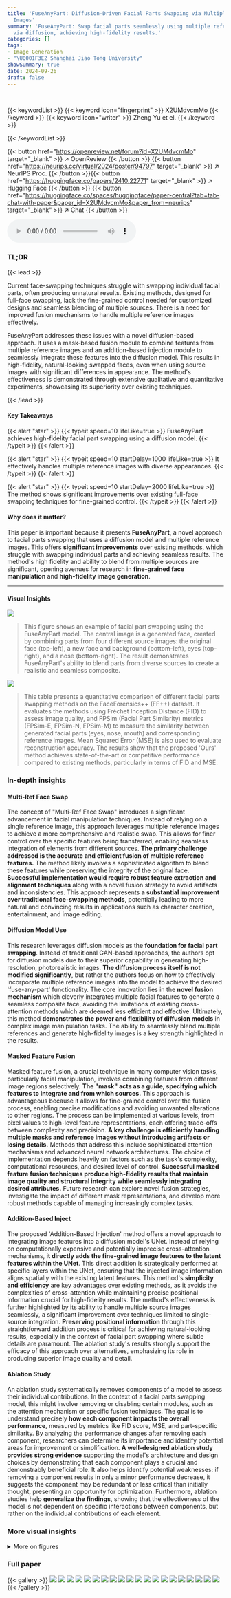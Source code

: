 ```yaml
---
title: 'FuseAnyPart: Diffusion-Driven Facial Parts Swapping via Multiple Reference
  Images'
summary: 'FuseAnyPart: Swap facial parts seamlessly using multiple reference images
  via diffusion, achieving high-fidelity results.'
categories: []
tags:
- Image Generation
- "\U0001F3E2 Shanghai Jiao Tong University"
showSummary: true
date: 2024-09-26
draft: false
---
```


<br>

{{< keywordList >}}
{{< keyword icon="fingerprint" >}} X2UMdvcmMo {{< /keyword >}}
{{< keyword icon="writer" >}} Zheng Yu et el. {{< /keyword >}}
 
{{< /keywordList >}}

{{< button href="https://openreview.net/forum?id=X2UMdvcmMo" target="_blank" >}}
↗ OpenReview
{{< /button >}}
{{< button href="https://neurips.cc/virtual/2024/poster/94797" target="_blank" >}}
↗ NeurIPS Proc.
{{< /button >}}{{< button href="https://huggingface.co/papers/2410.22771" target="_blank" >}}
↗ Hugging Face
{{< /button >}}
{{< button href="https://huggingface.co/spaces/huggingface/paper-central?tab=tab-chat-with-paper&paper_id=X2UMdvcmMo&paper_from=neurips" target="_blank" >}}
↗ Chat
{{< /button >}}



<audio controls>
    <source src="https://ai-paper-reviewer.com/X2UMdvcmMo/podcast.wav" type="audio/wav">
    Your browser does not support the audio element.
</audio>


### TL;DR


{{< lead >}}

Current face-swapping techniques struggle with swapping individual facial parts, often producing unnatural results.  Existing methods, designed for full-face swapping, lack the fine-grained control needed for customized designs and seamless blending of multiple sources.  There is a need for improved fusion mechanisms to handle multiple reference images effectively.

FuseAnyPart addresses these issues with a novel diffusion-based approach. It uses a mask-based fusion module to combine features from multiple reference images and an addition-based injection module to seamlessly integrate these features into the diffusion model. This results in high-fidelity, natural-looking swapped faces, even when using source images with significant differences in appearance.  The method's effectiveness is demonstrated through extensive qualitative and quantitative experiments, showcasing its superiority over existing techniques.

{{< /lead >}}


#### Key Takeaways

{{< alert "star" >}}
{{< typeit speed=10 lifeLike=true >}} FuseAnyPart achieves high-fidelity facial part swapping using a diffusion model. {{< /typeit >}}
{{< /alert >}}

{{< alert "star" >}}
{{< typeit speed=10 startDelay=1000 lifeLike=true >}} It effectively handles multiple reference images with diverse appearances. {{< /typeit >}}
{{< /alert >}}

{{< alert "star" >}}
{{< typeit speed=10 startDelay=2000 lifeLike=true >}} The method shows significant improvements over existing full-face swapping techniques for fine-grained control. {{< /typeit >}}
{{< /alert >}}

#### Why does it matter?
This paper is important because it presents **FuseAnyPart**, a novel approach to facial parts swapping that uses a diffusion model and multiple reference images. This offers **significant improvements** over existing methods, which struggle with swapping individual parts and achieving seamless results. The method's high fidelity and ability to blend from multiple sources are significant, opening avenues for research in **fine-grained face manipulation** and **high-fidelity image generation**.

------
#### Visual Insights



![](https://ai-paper-reviewer.com/X2UMdvcmMo/figures_0_1.jpg)

> This figure shows an example of facial part swapping using the FuseAnyPart model. The central image is a generated face, created by combining parts from four different source images: the original face (top-left), a new face and background (bottom-left), eyes (top-right), and a nose (bottom-right).  The result demonstrates FuseAnyPart's ability to blend parts from diverse sources to create a realistic and seamless composite.





![](https://ai-paper-reviewer.com/X2UMdvcmMo/tables_8_1.jpg)

> This table presents a quantitative comparison of different facial parts swapping methods on the FaceForensics++ (FF++) dataset.  It evaluates the methods using Fréchet Inception Distance (FID) to assess image quality, and FPSim (Facial Part Similarity) metrics (FPSim-E, FPSim-N, FPSim-M) to measure the similarity between generated facial parts (eyes, nose, mouth) and corresponding reference images. Mean Squared Error (MSE) is also used to evaluate reconstruction accuracy.  The results show that the proposed 'Ours' method achieves state-of-the-art or competitive performance compared to existing methods, particularly in terms of FID and MSE.





### In-depth insights


#### Multi-Ref Face Swap
The concept of "Multi-Ref Face Swap" introduces a significant advancement in facial manipulation techniques.  Instead of relying on a single reference image, this approach leverages multiple reference images to achieve a more comprehensive and realistic swap. This allows for finer control over the specific features being transferred, enabling seamless integration of elements from different sources.  **The primary challenge addressed is the accurate and efficient fusion of multiple reference features.**  The method likely involves a sophisticated algorithm to blend these features while preserving the integrity of the original face.  **Successful implementation would require robust feature extraction and alignment techniques** along with a novel fusion strategy to avoid artifacts and inconsistencies. This approach represents **a substantial improvement over traditional face-swapping methods**, potentially leading to more natural and convincing results in applications such as character creation, entertainment, and image editing.

#### Diffusion Model Use
This research leverages diffusion models as the **foundation for facial part swapping**.  Instead of traditional GAN-based approaches, the authors opt for diffusion models due to their superior capability in generating high-resolution, photorealistic images.  **The diffusion process itself is not modified significantly**, but rather the authors focus on how to effectively incorporate multiple reference images into the model to achieve the desired 'fuse-any-part' functionality.  The core innovation lies in the **novel fusion mechanism** which cleverly integrates multiple facial features to generate a seamless composite face, avoiding the limitations of existing cross-attention methods which are deemed less efficient and effective.  Ultimately, this method **demonstrates the power and flexibility of diffusion models** in complex image manipulation tasks. The ability to seamlessly blend multiple references and generate high-fidelity images is a key strength highlighted in the results. 

#### Masked Feature Fusion
Masked feature fusion, a crucial technique in many computer vision tasks, particularly facial manipulation, involves combining features from different image regions selectively.  **The "mask" acts as a guide, specifying which features to integrate and from which sources.** This approach is advantageous because it allows for fine-grained control over the fusion process, enabling precise modifications and avoiding unwanted alterations to other regions.  The process can be implemented at various levels, from pixel values to high-level feature representations, each offering trade-offs between complexity and precision. **A key challenge is efficiently handling multiple masks and reference images without introducing artifacts or losing details.**  Methods that address this include sophisticated attention mechanisms and advanced neural network architectures. The choice of implementation depends heavily on factors such as the task's complexity, computational resources, and desired level of control.  **Successful masked feature fusion techniques produce high-fidelity results that maintain image quality and structural integrity while seamlessly integrating desired attributes.**  Future research can explore novel fusion strategies, investigate the impact of different mask representations, and develop more robust methods capable of managing increasingly complex tasks.

#### Addition-Based Inject
The proposed 'Addition-Based Injection' method offers a novel approach to integrating image features into a diffusion model's UNet.  Instead of relying on computationally expensive and potentially imprecise cross-attention mechanisms, **it directly adds the fine-grained image features to the latent features within the UNet**. This direct addition is strategically performed at specific layers within the UNet, ensuring that the injected image information aligns spatially with the existing latent features. This method's **simplicity and efficiency** are key advantages over existing methods, as it avoids the complexities of cross-attention while maintaining precise positional information crucial for high-fidelity results.  The method's effectiveness is further highlighted by its ability to handle multiple source images seamlessly, a significant improvement over techniques limited to single-source integration.  **Preserving positional information** through this straightforward addition process is critical for achieving natural-looking results, especially in the context of facial part swapping where subtle details are paramount. The ablation study's results strongly support the efficacy of this approach over alternatives, emphasizing its role in producing superior image quality and detail.

#### Ablation Study
An ablation study systematically removes components of a model to assess their individual contributions.  In the context of a facial parts swapping model, this might involve removing or disabling certain modules, such as the attention mechanism or specific fusion techniques. The goal is to understand precisely **how each component impacts the overall performance**, measured by metrics like FID score, MSE, and part-specific similarity.  By analyzing the performance changes after removing each component, researchers can determine its importance and identify potential areas for improvement or simplification. **A well-designed ablation study provides strong evidence** supporting the model's architecture and design choices by demonstrating that each component plays a crucial and demonstrably beneficial role.  It also helps identify potential weaknesses: if removing a component results in only a minor performance decrease, it suggests the component may be redundant or less critical than initially thought, presenting an opportunity for optimization.  Furthermore, ablation studies help **generalize the findings**, showing that the effectiveness of the model is not dependent on specific interactions between components, but rather on the individual contributions of each element.


### More visual insights

<details>
<summary>More on figures
</summary>


![](https://ai-paper-reviewer.com/X2UMdvcmMo/figures_3_1.jpg)

> This figure illustrates the architecture of FuseAnyPart, a diffusion-driven facial parts swapping model.  The process starts with an open-set detector identifying facial parts in the input image. An image encoder then extracts features for each part, guided by the masks generated by the detector. These features are fused in the Mask-based Fusion Module to create a complete latent representation of the face. Finally, this representation is passed to an Addition-based Injection Module to refine the feature map, and finally the UNet diffusion model to generate the final facial image.


![](https://ai-paper-reviewer.com/X2UMdvcmMo/figures_6_1.jpg)

> This figure presents a qualitative comparison of eye swapping results from different methods: Stable Diffusion, IP-Adapter, FacePartsSwap, E4S, DiffSwap, and the proposed FuseAnyPart.  The comparison highlights that FuseAnyPart produces results with high fidelity and natural appearance, maintaining consistency in facial features better than other methods.  The other methods show artifacts, inconsistencies, or unnatural appearance in the swapped eyes.


![](https://ai-paper-reviewer.com/X2UMdvcmMo/figures_6_2.jpg)

> This figure shows the results of facial parts swapping using the proposed method FuseAnyPart.  The central image is the result of swapping parts from three different faces onto the original face (top left).  This demonstrates the algorithm's ability to seamlessly integrate facial parts with significant appearance differences to create a natural-looking result.


![](https://ai-paper-reviewer.com/X2UMdvcmMo/figures_7_1.jpg)

> This figure compares the results of eye swapping using several different methods: Stable Diffusion, IP-Adapter, FacePartsSwap, E4S, DiffSwap, and the authors' proposed method, FuseAnyPart.  Each row shows a different source image for the eyes being swapped onto the same target face. The goal is to see which method produces the most realistic and seamless results, preserving the consistency of facial features and a natural appearance.  The authors' method aims to show superior results.


![](https://ai-paper-reviewer.com/X2UMdvcmMo/figures_7_2.jpg)

> This figure shows example results of facial parts swapping using the FuseAnyPart model.  The input consists of a target face and three reference images, each providing a different facial part (eyes, nose, mouth). FuseAnyPart blends these parts seamlessly onto the target face, resulting in a natural and high-fidelity image. The figure highlights the ability of the model to handle significant differences in appearance between the reference images.


![](https://ai-paper-reviewer.com/X2UMdvcmMo/figures_9_1.jpg)

> This figure compares the results of several ablation studies on the FuseAnyPart model.  Specifically, it shows the effect of different methods for integrating image features into the UNet of the diffusion model, including using cross-attention, multiple cross-attention, and a proposed addition-based injection method. The results demonstrate the superiority of the addition-based injection approach in terms of image quality and facial feature preservation.


![](https://ai-paper-reviewer.com/X2UMdvcmMo/figures_12_1.jpg)

> This figure compares the performance of various face swapping methods, specifically focusing on eye replacement. It shows the original face and the results of StableDiffusion, IP-Adapter, FacePartsSwap, E4S, DiffSwap, and the proposed FuseAnyPart method. The comparison highlights FuseAnyPart's ability to produce high-fidelity results that preserve facial features and create a natural look.


![](https://ai-paper-reviewer.com/X2UMdvcmMo/figures_12_2.jpg)

> This figure compares the results of facial part swapping using the proposed method, FuseAnyPart, against DiffFace.  The comparison highlights the superior quality of FuseAnyPart, showing that FuseAnyPart produces more natural-looking results with fewer distortions, particularly around the eyes and mouth, making the swapped parts blend more seamlessly with the original image.


![](https://ai-paper-reviewer.com/X2UMdvcmMo/figures_12_3.jpg)

> This figure shows the results of facial part swapping where the source and target images have significant differences in age and race.  It demonstrates the ability of the FuseAnyPart method to handle such diverse inputs, showcasing its robustness and generalization capabilities. The results highlight the method's capacity to seamlessly blend facial parts from various individuals, regardless of variations in age and ethnicity.


![](https://ai-paper-reviewer.com/X2UMdvcmMo/figures_13_1.jpg)

> This figure shows examples of facial part swapping where the source and target images have significant differences in age and race.  The results demonstrate the ability of the FuseAnyPart model to handle such variations.  The top row shows a young Asian's facial features swapped onto an older Black person's face, and the bottom row presents the opposite scenario.


![](https://ai-paper-reviewer.com/X2UMdvcmMo/figures_13_2.jpg)

> This figure shows the results of facial part swapping using the FuseAnyPart method.  The central image is the result of combining the original face (top-left) with three different reference images for the eyes, nose, and mouth. It highlights FuseAnyPart's ability to seamlessly blend parts from various sources, even with significant differences in appearance, generating realistic and high-quality results.


![](https://ai-paper-reviewer.com/X2UMdvcmMo/figures_14_1.jpg)

> This figure shows the results of swapping different facial parts (eyes, nose, and mouth) from various source images onto the same target face.  The results demonstrate the model's ability to seamlessly blend features from multiple sources while maintaining a cohesive and natural-looking result. Each row represents a different target face and different source images used to swap the facial parts.


</details>






### Full paper

{{< gallery >}}
<img src="https://ai-paper-reviewer.com/X2UMdvcmMo/1.png" class="grid-w50 md:grid-w33 xl:grid-w25" />
<img src="https://ai-paper-reviewer.com/X2UMdvcmMo/2.png" class="grid-w50 md:grid-w33 xl:grid-w25" />
<img src="https://ai-paper-reviewer.com/X2UMdvcmMo/3.png" class="grid-w50 md:grid-w33 xl:grid-w25" />
<img src="https://ai-paper-reviewer.com/X2UMdvcmMo/4.png" class="grid-w50 md:grid-w33 xl:grid-w25" />
<img src="https://ai-paper-reviewer.com/X2UMdvcmMo/5.png" class="grid-w50 md:grid-w33 xl:grid-w25" />
<img src="https://ai-paper-reviewer.com/X2UMdvcmMo/6.png" class="grid-w50 md:grid-w33 xl:grid-w25" />
<img src="https://ai-paper-reviewer.com/X2UMdvcmMo/7.png" class="grid-w50 md:grid-w33 xl:grid-w25" />
<img src="https://ai-paper-reviewer.com/X2UMdvcmMo/8.png" class="grid-w50 md:grid-w33 xl:grid-w25" />
<img src="https://ai-paper-reviewer.com/X2UMdvcmMo/9.png" class="grid-w50 md:grid-w33 xl:grid-w25" />
<img src="https://ai-paper-reviewer.com/X2UMdvcmMo/10.png" class="grid-w50 md:grid-w33 xl:grid-w25" />
<img src="https://ai-paper-reviewer.com/X2UMdvcmMo/11.png" class="grid-w50 md:grid-w33 xl:grid-w25" />
<img src="https://ai-paper-reviewer.com/X2UMdvcmMo/12.png" class="grid-w50 md:grid-w33 xl:grid-w25" />
<img src="https://ai-paper-reviewer.com/X2UMdvcmMo/13.png" class="grid-w50 md:grid-w33 xl:grid-w25" />
<img src="https://ai-paper-reviewer.com/X2UMdvcmMo/14.png" class="grid-w50 md:grid-w33 xl:grid-w25" />
<img src="https://ai-paper-reviewer.com/X2UMdvcmMo/15.png" class="grid-w50 md:grid-w33 xl:grid-w25" />
<img src="https://ai-paper-reviewer.com/X2UMdvcmMo/16.png" class="grid-w50 md:grid-w33 xl:grid-w25" />
<img src="https://ai-paper-reviewer.com/X2UMdvcmMo/17.png" class="grid-w50 md:grid-w33 xl:grid-w25" />
<img src="https://ai-paper-reviewer.com/X2UMdvcmMo/18.png" class="grid-w50 md:grid-w33 xl:grid-w25" />
<img src="https://ai-paper-reviewer.com/X2UMdvcmMo/19.png" class="grid-w50 md:grid-w33 xl:grid-w25" />
<img src="https://ai-paper-reviewer.com/X2UMdvcmMo/20.png" class="grid-w50 md:grid-w33 xl:grid-w25" />
{{< /gallery >}}